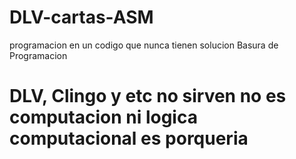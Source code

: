 # DLV-cartas-ASM
programacion en un codigo que nunca tienen solucion
Basura de Programacion 
# DLV, Clingo y etc no sirven no es computacion ni logica computacional es porqueria
